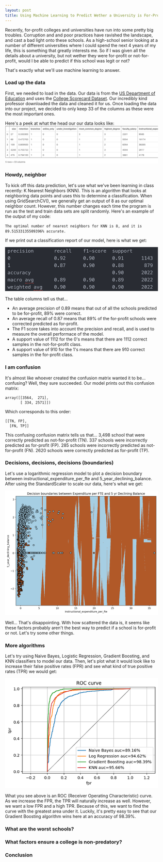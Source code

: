 ```yaml
---
layout: post
title: Using Machine Learning to Predict Wether a University is For-Profit or Not
---
```


Recently, for-profit colleges and universities have run into some pretty big troubles. Corruption and and poor practices have ravished the landscape, and cast a bad light onto these schools. As a high-school senior looking at a number of different universities where I could spend the next 4 years of my life, this is something that greatly interests me. So if I was given all the details about a university, but not wether they were for-profit or not-for-profit, would I be able to predict if this school was legit or not?

That's exactly what we'll use machine learning to answer.

### Load up the data
First, we needed to load in the data. Our data is from the [US Department of Education](https://www.ed.gov/) and uses the [College Scorecard Dataset](https://collegescorecard.ed.gov/data/). Our incredibly kind professor downloaded the data and cleaned it for us. Once loading the data into our project, we decided to only keep 33 of the columns as these were the most important ones.

Here's a peek at what the head our our data looks like:
![Oops! This didn't load.](/images/col-head.png)

### Howdy, neighbor
To kick off this data prediction, let's use what we've been learning in class recently: K Nearest Neighbors (KNN). This is an algorithm that looks at neighboring data points and uses this to determine a classification. When using GridSearchCV(), we generally get an output of 8 as our optimal neighbor count. However, this number changes each time the program is run as the test and train data sets are split randomly. Here's an example of the output of my code:

`The optimal number of nearest neighbors for KNN is 8, and it is 89.51533135509396% accurate.`

If we print out a classification report of our model, here is what we get:

![Oops! This didn't load.](/images/col-stats.png)

The table columns tell us that...
<ul>
<li>An average precision of 0.89 means that out of all the schools predicted to be for-profit, 89% were correct.</li>
<li>An average recall of 0.87 means that 89% of the for-profit schools were corrected predicted as for-profit.</li>
<li>The F1 score takes into account the precision and recall, and is used to measure the overall performace of the model.</li>
<li>A support value of 1112 for the 0's means that there are 1112 correct samples in the not-for-profit class.</li>
<li>A support value of 910 for the 1's means that there are 910 correct samples in the for-profit class.</li>
</ul>

### I am confusion

It's almost like whoever created the confusion matrix wanted it to be... confusing? Well, they sure succeeded. Our model prints out this confusion matrix:

```
array([[3564,  271],
       [ 334, 2571]])
```

Which corresponds to this order:
```
[[TN, FP],
  [FN, TP]]
```
This confusing confusion matrix tells us that...
3,498 school that were correctly predicted as not-for-profit (TN).
337 schools were incorrectly predicted as for-profit (FP).
285 schools were incorrectly predicted as not-for-profit (FN).
2620 schools were correctly predicted as for-profit (TP).

### Decisions, decisions, decisions (boundaries)

Let's use a logarithmic regression model to plot a decision boundary between instructional_expenditure_per_fte and 5_year_declining_balance. After using the StandardScaler to scale our data, here's what we get:

![Oops! This didn't load.](/images/col-boundary.png)

Well... That's disappointing. With how scattered the data is, it seems like these factors probably aren't the best way to predict if a school is for-profit or not. Let's try some other things.

### More algorithms

Let's try using Naive Bayes, Logistic Regression, Gradient Boosting, and KNN classifiers to model our data. Then, let's plot what it would look like to increase their false positive rates (FPR) and see what kind of true positive rates (TPR) we would get:

![Oops! This didn't load.](/images/col-roc.png)

What you see above is an ROC (Receiver Operating Characteristic) curve. As we increase the FPR, the TPR will naturally increase as well. However, we want a low FPR and a high TPR. Because of this, we want to find the curve with the greatest area under it. Luckily, it's pretty easy to see that our Gradient Boosting algorithm wins here at an accuracy of 98.39%.

### What are the worst schools?

### What factors ensure a college is non-predatory?

### Conclusion
